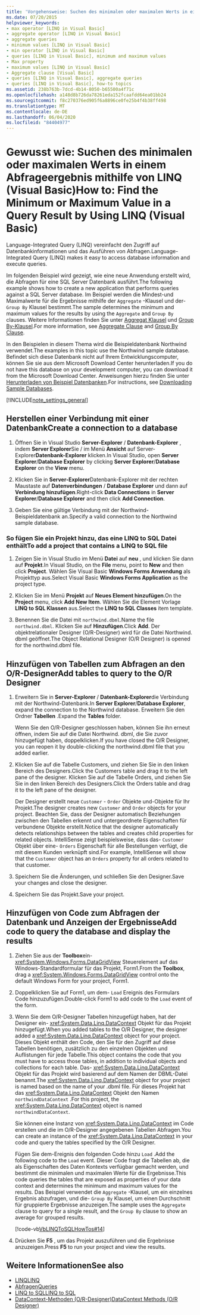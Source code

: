 ```yaml
---
title: 'Vorgehensweise: Suchen des minimalen oder maximalen Werts in einem Abfrageergebnis mithilfe von LINQ'
ms.date: 07/20/2015
helpviewer_keywords:
- max operator [LINQ in Visual Basic]
- aggregate operator [LINQ in Visual Basic]
- aggregate queries
- minimum values [LINQ in Visual Basic]
- min operator [LINQ in Visual Basic]
- queries [LINQ in Visual Basic], minimum and maximum values
- Max property
- maximum values [LINQ in Visual Basic]
- Aggregate clause [Visual Basic]
- queries [LINQ in Visual Basic], aggregate queries
- queries [LINQ in Visual Basic], how-to topics
ms.assetid: 238b763b-7dcd-4b14-8050-b65500a4f71c
ms.openlocfilehash: a148d8b726da78261eda152fcaafdd64ea01bb24
ms.sourcegitcommit: f8c270376ed905f6a8896ce0fe25b4f4b38ff498
ms.translationtype: MT
ms.contentlocale: de-DE
ms.lasthandoff: 06/04/2020
ms.locfileid: "84404977"
---
```

# <a name="how-to-find-the-minimum-or-maximum-value-in-a-query-result-by-using-linq-visual-basic"></a><span data-ttu-id="80f21-102">Gewusst wie: Suchen des minimalen oder maximalen Werts in einem Abfrageergebnis mithilfe von LINQ (Visual Basic)</span><span class="sxs-lookup"><span data-stu-id="80f21-102">How to: Find the Minimum or Maximum Value in a Query Result by Using LINQ (Visual Basic)</span></span>
<span data-ttu-id="80f21-103">Language-Integrated Query (LINQ) vereinfacht den Zugriff auf Datenbankinformationen und das Ausführen von Abfragen.</span><span class="sxs-lookup"><span data-stu-id="80f21-103">Language-Integrated Query (LINQ) makes it easy to access database information and execute queries.</span></span>  
  
 <span data-ttu-id="80f21-104">Im folgenden Beispiel wird gezeigt, wie eine neue Anwendung erstellt wird, die Abfragen für eine SQL Server Datenbank ausführt.</span><span class="sxs-lookup"><span data-stu-id="80f21-104">The following example shows how to create a new application that performs queries against a SQL Server database.</span></span> <span data-ttu-id="80f21-105">Im Beispiel werden die Mindest-und Maximalwerte für die Ergebnisse mithilfe der `Aggregate` -Klausel und der- `Group By` Klausel bestimmt.</span><span class="sxs-lookup"><span data-stu-id="80f21-105">The sample determines the minimum and maximum values for the results by using the `Aggregate` and `Group By` clauses.</span></span> <span data-ttu-id="80f21-106">Weitere Informationen finden Sie unter [Aggregat Klausel](../../../language-reference/queries/aggregate-clause.md) und [Group By-Klausel](../../../language-reference/queries/group-by-clause.md).</span><span class="sxs-lookup"><span data-stu-id="80f21-106">For more information, see [Aggregate Clause](../../../language-reference/queries/aggregate-clause.md) and [Group By Clause](../../../language-reference/queries/group-by-clause.md).</span></span>  
  
 <span data-ttu-id="80f21-107">In den Beispielen in diesem Thema wird die Beispieldatenbank Northwind verwendet.</span><span class="sxs-lookup"><span data-stu-id="80f21-107">The examples in this topic use the Northwind sample database.</span></span> <span data-ttu-id="80f21-108">Befindet sich diese Datenbank nicht auf Ihrem Entwicklungscomputer, können Sie sie aus dem Microsoft Download Center herunterladen.</span><span class="sxs-lookup"><span data-stu-id="80f21-108">If you do not have this database on your development computer, you can download it from the Microsoft Download Center.</span></span> <span data-ttu-id="80f21-109">Anweisungen hierzu finden Sie unter [Herunterladen von Beispiel Datenbanken](../../../../framework/data/adonet/sql/linq/downloading-sample-databases.md).</span><span class="sxs-lookup"><span data-stu-id="80f21-109">For instructions, see [Downloading Sample Databases](../../../../framework/data/adonet/sql/linq/downloading-sample-databases.md).</span></span>  
  
[!INCLUDE[note_settings_general](~/includes/note-settings-general-md.md)]  
  
## <a name="create-a-connection-to-a-database"></a><span data-ttu-id="80f21-110">Herstellen einer Verbindung mit einer Datenbank</span><span class="sxs-lookup"><span data-stu-id="80f21-110">Create a connection to a database</span></span>  
  
1. <span data-ttu-id="80f21-111">Öffnen Sie in Visual Studio **Server-Explorer** / **Datenbank-Explorer** , indem **Server Explorer**Sie / im Menü **Ansicht** auf Server-Explorer**Datenbank-Explorer** klicken.</span><span class="sxs-lookup"><span data-stu-id="80f21-111">In Visual Studio, open **Server Explorer**/**Database Explorer** by clicking **Server Explorer**/**Database Explorer** on the **View** menu.</span></span>  
  
2. <span data-ttu-id="80f21-112">Klicken Sie in **Server-Explorer**Datenbank-Explorer mit der rechten Maustaste auf **Datenverbindungen** / **Database Explorer** und dann auf **Verbindung hinzufügen**.</span><span class="sxs-lookup"><span data-stu-id="80f21-112">Right-click **Data Connections** in **Server Explorer**/**Database Explorer** and then click **Add Connection**.</span></span>  
  
3. <span data-ttu-id="80f21-113">Geben Sie eine gültige Verbindung mit der Northwind-Beispieldatenbank an.</span><span class="sxs-lookup"><span data-stu-id="80f21-113">Specify a valid connection to the Northwind sample database.</span></span>  
  
### <a name="to-add-a-project-that-contains-a-linq-to-sql-file"></a><span data-ttu-id="80f21-114">So fügen Sie ein Projekt hinzu, das eine LINQ to SQL Datei enthält</span><span class="sxs-lookup"><span data-stu-id="80f21-114">To add a project that contains a LINQ to SQL file</span></span>  
  
1. <span data-ttu-id="80f21-115">Zeigen Sie in Visual Studio im Menü **Datei** auf **neu** , und klicken Sie dann auf **Projekt**.</span><span class="sxs-lookup"><span data-stu-id="80f21-115">In Visual Studio, on the **File** menu, point to **New** and then click **Project**.</span></span> <span data-ttu-id="80f21-116">Wählen Sie Visual Basic **Windows Forms Anwendung** als Projekttyp aus.</span><span class="sxs-lookup"><span data-stu-id="80f21-116">Select Visual Basic **Windows Forms Application** as the project type.</span></span>  
  
2. <span data-ttu-id="80f21-117">Klicken Sie im Menü **Projekt** auf **Neues Element hinzufügen**.</span><span class="sxs-lookup"><span data-stu-id="80f21-117">On the **Project** menu, click **Add New Item**.</span></span> <span data-ttu-id="80f21-118">Wählen Sie die Element Vorlage **LINQ to SQL Klassen** aus.</span><span class="sxs-lookup"><span data-stu-id="80f21-118">Select the **LINQ to SQL Classes** item template.</span></span>  
  
3. <span data-ttu-id="80f21-119">Benennen Sie die Datei mit `northwind.dbml`.</span><span class="sxs-lookup"><span data-stu-id="80f21-119">Name the file `northwind.dbml`.</span></span> <span data-ttu-id="80f21-120">Klicken Sie auf **Hinzufügen**.</span><span class="sxs-lookup"><span data-stu-id="80f21-120">Click **Add**.</span></span> <span data-ttu-id="80f21-121">Der objektrelationaler Designer (O/R-Designer) wird für die Datei Northwind. dbml geöffnet.</span><span class="sxs-lookup"><span data-stu-id="80f21-121">The Object Relational Designer (O/R Designer) is opened for the northwind.dbml file.</span></span>  
  
## <a name="add-tables-to-query-to-the-or-designer"></a><span data-ttu-id="80f21-122">Hinzufügen von Tabellen zum Abfragen an den O/R-Designer</span><span class="sxs-lookup"><span data-stu-id="80f21-122">Add tables to query to the O/R Designer</span></span>  
  
1. <span data-ttu-id="80f21-123">Erweitern Sie in **Server-Explorer** / **Datenbank-Explorer**die Verbindung mit der Northwind-Datenbank.</span><span class="sxs-lookup"><span data-stu-id="80f21-123">In **Server Explorer**/**Database Explorer**, expand the connection to the Northwind database.</span></span> <span data-ttu-id="80f21-124">Erweitern Sie den Ordner **Tabellen** .</span><span class="sxs-lookup"><span data-stu-id="80f21-124">Expand the **Tables** folder.</span></span>  
  
     <span data-ttu-id="80f21-125">Wenn Sie den O/R-Designer geschlossen haben, können Sie ihn erneut öffnen, indem Sie auf die Datei Northwind. dbml, die Sie zuvor hinzugefügt haben, doppelklicken.</span><span class="sxs-lookup"><span data-stu-id="80f21-125">If you have closed the O/R Designer, you can reopen it by double-clicking the northwind.dbml file that you added earlier.</span></span>  
  
2. <span data-ttu-id="80f21-126">Klicken Sie auf die Tabelle Customers, und ziehen Sie Sie in den linken Bereich des Designers.</span><span class="sxs-lookup"><span data-stu-id="80f21-126">Click the Customers table and drag it to the left pane of the designer.</span></span> <span data-ttu-id="80f21-127">Klicken Sie auf die Tabelle Orders, und ziehen Sie Sie in den linken Bereich des Designers.</span><span class="sxs-lookup"><span data-stu-id="80f21-127">Click the Orders table and drag it to the left pane of the designer.</span></span>  
  
     <span data-ttu-id="80f21-128">Der Designer erstellt neue `Customer` - `Order` Objekte und-Objekte für Ihr Projekt.</span><span class="sxs-lookup"><span data-stu-id="80f21-128">The designer creates new `Customer` and `Order` objects for your project.</span></span> <span data-ttu-id="80f21-129">Beachten Sie, dass der Designer automatisch Beziehungen zwischen den Tabellen erkennt und untergeordnete Eigenschaften für verbundene Objekte erstellt.</span><span class="sxs-lookup"><span data-stu-id="80f21-129">Notice that the designer automatically detects relationships between the tables and creates child properties for related objects.</span></span> <span data-ttu-id="80f21-130">IntelliSense zeigt beispielsweise, dass das- `Customer` Objekt über eine- `Orders` Eigenschaft für alle Bestellungen verfügt, die mit diesem Kunden verknüpft sind.</span><span class="sxs-lookup"><span data-stu-id="80f21-130">For example, IntelliSense will show that the `Customer` object has an `Orders` property for all orders related to that customer.</span></span>  
  
3. <span data-ttu-id="80f21-131">Speichern Sie die Änderungen, und schließen Sie den Designer.</span><span class="sxs-lookup"><span data-stu-id="80f21-131">Save your changes and close the designer.</span></span>  
  
4. <span data-ttu-id="80f21-132">Speichern Sie das Projekt.</span><span class="sxs-lookup"><span data-stu-id="80f21-132">Save your project.</span></span>  
  
## <a name="add-code-to-query-the-database-and-display-the-results"></a><span data-ttu-id="80f21-133">Hinzufügen von Code zum Abfragen der Datenbank und Anzeigen der Ergebnisse</span><span class="sxs-lookup"><span data-stu-id="80f21-133">Add code to query the database and display the results</span></span>  
  
1. <span data-ttu-id="80f21-134">Ziehen Sie aus der **Toolbox**ein- <xref:System.Windows.Forms.DataGridView> Steuerelement auf das Windows-Standardformular für das Projekt, Form1.</span><span class="sxs-lookup"><span data-stu-id="80f21-134">From the **Toolbox**, drag a <xref:System.Windows.Forms.DataGridView> control onto the default Windows Form for your project, Form1.</span></span>  
  
2. <span data-ttu-id="80f21-135">Doppelklicken Sie auf Form1, um dem- `Load` Ereignis des Formulars Code hinzuzufügen.</span><span class="sxs-lookup"><span data-stu-id="80f21-135">Double-click Form1 to add code to the `Load` event of the form.</span></span>  
  
3. <span data-ttu-id="80f21-136">Wenn Sie dem O/R-Designer Tabellen hinzugefügt haben, hat der Designer ein- <xref:System.Data.Linq.DataContext> Objekt für das Projekt hinzugefügt.</span><span class="sxs-lookup"><span data-stu-id="80f21-136">When you added tables to the O/R Designer, the designer added a <xref:System.Data.Linq.DataContext> object for your project.</span></span> <span data-ttu-id="80f21-137">Dieses Objekt enthält den Code, den Sie für den Zugriff auf diese Tabellen benötigen, zusätzlich zu den einzelnen Objekten und Auflistungen für jede Tabelle.</span><span class="sxs-lookup"><span data-stu-id="80f21-137">This object contains the code that you must have to access those tables, in addition to individual objects and collections for each table.</span></span> <span data-ttu-id="80f21-138">Das- <xref:System.Data.Linq.DataContext> Objekt für das Projekt wird basierend auf dem Namen der DBML-Datei benannt.</span><span class="sxs-lookup"><span data-stu-id="80f21-138">The <xref:System.Data.Linq.DataContext> object for your project is named based on the name of your .dbml file.</span></span> <span data-ttu-id="80f21-139">Für dieses Projekt hat das <xref:System.Data.Linq.DataContext> Objekt den Namen `northwindDataContext` .</span><span class="sxs-lookup"><span data-stu-id="80f21-139">For this project, the <xref:System.Data.Linq.DataContext> object is named `northwindDataContext`.</span></span>  
  
     <span data-ttu-id="80f21-140">Sie können eine Instanz von <xref:System.Data.Linq.DataContext> im Code erstellen und die im O/R-Designer angegebenen Tabellen Abfragen.</span><span class="sxs-lookup"><span data-stu-id="80f21-140">You can create an instance of the <xref:System.Data.Linq.DataContext> in your code and query the tables specified by the O/R Designer.</span></span>  
  
     <span data-ttu-id="80f21-141">Fügen Sie dem-Ereignis den folgenden Code hinzu `Load` .</span><span class="sxs-lookup"><span data-stu-id="80f21-141">Add the following code to the `Load` event.</span></span> <span data-ttu-id="80f21-142">Dieser Code fragt die Tabellen ab, die als Eigenschaften des Daten Kontexts verfügbar gemacht werden, und bestimmt die minimalen und maximalen Werte für die Ergebnisse.</span><span class="sxs-lookup"><span data-stu-id="80f21-142">This code queries the tables that are exposed as properties of your data context and determines the minimum and maximum values for the results.</span></span> <span data-ttu-id="80f21-143">Das Beispiel verwendet die `Aggregate` -Klausel, um ein einzelnes Ergebnis abzufragen, und die- `Group By` Klausel, um einen Durchschnitt für gruppierte Ergebnisse anzuzeigen.</span><span class="sxs-lookup"><span data-stu-id="80f21-143">The sample uses the `Aggregate` clause to query for a single result, and the `Group By` clause to show an average for grouped results.</span></span>  
  
     [!code-vb[VbLINQToSQLHowTos#14](~/samples/snippets/visualbasic/VS_Snippets_VBCSharp/VbLINQtoSQLHowTos/VB/Form7.vb#14)]  
  
4. <span data-ttu-id="80f21-144">Drücken Sie **F5** , um das Projekt auszuführen und die Ergebnisse anzuzeigen.</span><span class="sxs-lookup"><span data-stu-id="80f21-144">Press **F5** to run your project and view the results.</span></span>  
  
## <a name="see-also"></a><span data-ttu-id="80f21-145">Weitere Informationen</span><span class="sxs-lookup"><span data-stu-id="80f21-145">See also</span></span>

- [<span data-ttu-id="80f21-146">LINQ</span><span class="sxs-lookup"><span data-stu-id="80f21-146">LINQ</span></span>](index.md)
- [<span data-ttu-id="80f21-147">Abfragen</span><span class="sxs-lookup"><span data-stu-id="80f21-147">Queries</span></span>](../../../language-reference/queries/index.md)
- [<span data-ttu-id="80f21-148">LINQ to SQL</span><span class="sxs-lookup"><span data-stu-id="80f21-148">LINQ to SQL</span></span>](../../../../framework/data/adonet/sql/linq/index.md)
- [<span data-ttu-id="80f21-149">DataContext-Methoden (O/R-Designer)</span><span class="sxs-lookup"><span data-stu-id="80f21-149">DataContext Methods (O/R Designer)</span></span>](/visualstudio/data-tools/datacontext-methods-o-r-designer)
